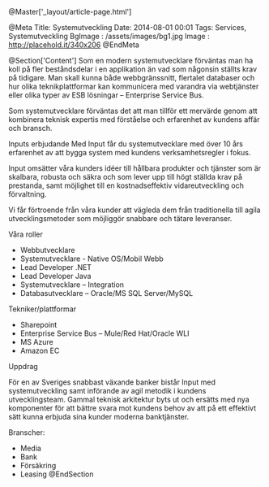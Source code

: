 @Master['_layout/article-page.html'] 

@Meta
Title: Systemutveckling
Date: 2014-08-01 00:01
Tags: Services, Systemutveckling
BgImage : /assets/images/bg1.jpg
Image : http://placehold.it/340x206
@EndMeta

@Section['Content']
Som en modern systemutvecklare förväntas man ha koll på fler beståndsdelar i en applikation än vad som någonsin ställts krav på tidigare. Man skall kunna både webbgränssnitt, flertalet databaser och hur olika teknikplattformar kan kommunicera med varandra via webtjänster eller olika typer av ESB lösningar – Enterprise Service Bus.

Som systemutvecklare förväntas det att man tillför ett mervärde genom att kombinera teknisk expertis med förståelse och erfarenhet av kundens affär och bransch.

Inputs erbjudande
Med Input får du systemutvecklare med över 10 års erfarenhet av att bygga system med kundens verksamhetsregler i fokus.

Input omsätter våra kunders idéer till hållbara produkter och tjänster som är skalbara, robusta och säkra och som lever upp till högt ställda krav på prestanda, samt möjlighet till en kostnadseffektiv vidareutveckling och förvaltning.

Vi får förtroende från våra kunder att vägleda dem från traditionella till agila utvecklingsmetoder som möjliggör snabbare och tätare leveranser.

Våra roller
* Webbutvecklare 
* Systemutvecklare - Native OS/Mobil Webb
* Lead Developer .NET
* Lead Developer Java
* Systemutvecklare – Integration
* Databasutvecklare – Oracle/MS SQL Server/MySQL


Tekniker/plattformar 

* Sharepoint
* Enterprise Service Bus – Mule/Red Hat/Oracle WLI
* MS Azure
* Amazon EC

Uppdrag

För en av Sveriges snabbast växande banker bistår Input med systemutveckling samt införande av agil metodik i kundens utvecklingsteam. Gammal teknisk arkitektur byts ut och ersätts med nya komponenter för att bättre svara mot kundens behov av att på ett effektivt sätt kunna erbjuda sina kunder moderna banktjänster.

Branscher:

* Media
* Bank
* Försäkring
* Leasing
@EndSection